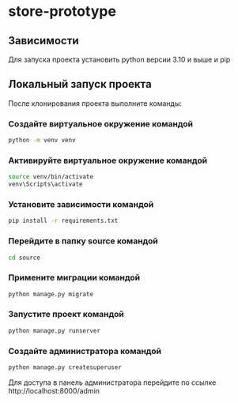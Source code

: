 # store-prototype

## Зависимости

Для запуска проекта установить python версии 3.10 и выше и pip

## Локальный запуск проекта

После клонирования проекта выполните команды:

### Создайте виртуальное окружение командой
```bash
python -m venv venv
```

### Активируйте виртуальное окружение командой
```bash
source venv/bin/activate
venv\Scripts\activate
```

### Установите зависимости командой
```bash
pip install -r requirements.txt
```

### Перейдите в папку source командой
```bash
cd source
```

### Примените миграции командой
```bash
python manage.py migrate
```

### Запустите проект командой
```bash
python manage.py runserver
```

### Создайте администратора командой
```bash
python manage.py createsuperuser
```

Для доступа в панель администратора перейдите по ссылке http://localhost:8000/admin
